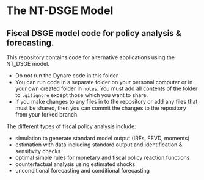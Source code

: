 # The NT-DSGE Model
## Fiscal DSGE model code for policy analysis & forecasting.  

This repository contains code for alternative applications using the NT_DSGE model. 
- Do not run the Dynare code in this folder. 
- You can run code in a separate folder on your personal computer or in your own created folder in `notes`. You must add all contents of the folder to `.gitignore` except those which you want to share.
- If you make changes to any files in to the repository or add any files that must be shared, then you can commit the changes to the repository from your forked branch.

The different types of fiscal policy analysis include:
- simulation to generate standard model output (IRFs, FEVD, moments)
- estimation with data including standard output and identification & sensitivity checks
- optimal simple rules for monetary and fiscal policy reaction functions
- counterfactual analysis using estimated shocks
- unconditional forecasting and conditional forecasting